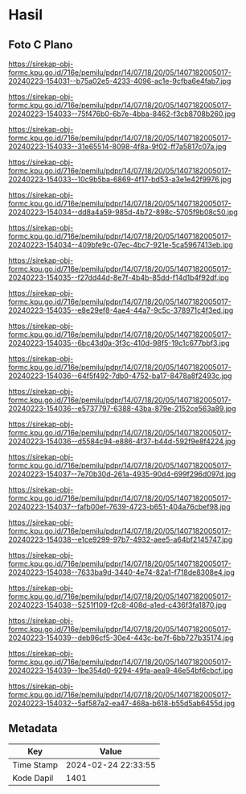 # Hasil

## Foto C Plano

https://sirekap-obj-formc.kpu.go.id/716e/pemilu/pdpr/14/07/18/20/05/1407182005017-20240223-154031--b75a02e5-4233-4096-ac1e-9cfba6e4fab7.jpg

https://sirekap-obj-formc.kpu.go.id/716e/pemilu/pdpr/14/07/18/20/05/1407182005017-20240223-154033--75f476b0-6b7e-4bba-8462-f3cb8708b260.jpg

https://sirekap-obj-formc.kpu.go.id/716e/pemilu/pdpr/14/07/18/20/05/1407182005017-20240223-154033--31e65514-8098-4f8a-9f02-ff7a5817c07a.jpg

https://sirekap-obj-formc.kpu.go.id/716e/pemilu/pdpr/14/07/18/20/05/1407182005017-20240223-154033--10c9b5ba-6869-4f17-bd53-a3e1e42f9976.jpg

https://sirekap-obj-formc.kpu.go.id/716e/pemilu/pdpr/14/07/18/20/05/1407182005017-20240223-154034--dd8a4a59-985d-4b72-898c-5705f9b08c50.jpg

https://sirekap-obj-formc.kpu.go.id/716e/pemilu/pdpr/14/07/18/20/05/1407182005017-20240223-154034--409bfe9c-07ec-4bc7-921e-5ca5967413eb.jpg

https://sirekap-obj-formc.kpu.go.id/716e/pemilu/pdpr/14/07/18/20/05/1407182005017-20240223-154035--f27dd44d-8e7f-4b4b-85dd-f14d1b4f92df.jpg

https://sirekap-obj-formc.kpu.go.id/716e/pemilu/pdpr/14/07/18/20/05/1407182005017-20240223-154035--e8e29ef8-4ae4-44a7-9c5c-378971c4f3ed.jpg

https://sirekap-obj-formc.kpu.go.id/716e/pemilu/pdpr/14/07/18/20/05/1407182005017-20240223-154035--6bc43d0a-3f3c-410d-98f5-19c1c677bbf3.jpg

https://sirekap-obj-formc.kpu.go.id/716e/pemilu/pdpr/14/07/18/20/05/1407182005017-20240223-154036--64f5f492-7db0-4752-ba17-8478a8f2493c.jpg

https://sirekap-obj-formc.kpu.go.id/716e/pemilu/pdpr/14/07/18/20/05/1407182005017-20240223-154036--e5737797-6388-43ba-879e-2152ce563a89.jpg

https://sirekap-obj-formc.kpu.go.id/716e/pemilu/pdpr/14/07/18/20/05/1407182005017-20240223-154036--d5584c94-e886-4f37-b44d-592f9e8f4224.jpg

https://sirekap-obj-formc.kpu.go.id/716e/pemilu/pdpr/14/07/18/20/05/1407182005017-20240223-154037--7e70b30d-261a-4935-90d4-699f296d097d.jpg

https://sirekap-obj-formc.kpu.go.id/716e/pemilu/pdpr/14/07/18/20/05/1407182005017-20240223-154037--fafb00ef-7639-4723-b651-404a76cbef98.jpg

https://sirekap-obj-formc.kpu.go.id/716e/pemilu/pdpr/14/07/18/20/05/1407182005017-20240223-154038--e1ce9299-97b7-4932-aee5-a64bf2145747.jpg

https://sirekap-obj-formc.kpu.go.id/716e/pemilu/pdpr/14/07/18/20/05/1407182005017-20240223-154038--7633ba9d-3440-4e74-82a1-f718de8308e4.jpg

https://sirekap-obj-formc.kpu.go.id/716e/pemilu/pdpr/14/07/18/20/05/1407182005017-20240223-154038--5251f109-f2c8-408d-a1ed-c436f3fa1870.jpg

https://sirekap-obj-formc.kpu.go.id/716e/pemilu/pdpr/14/07/18/20/05/1407182005017-20240223-154039--deb96cf5-30e4-443c-be7f-6bb727b35174.jpg

https://sirekap-obj-formc.kpu.go.id/716e/pemilu/pdpr/14/07/18/20/05/1407182005017-20240223-154039--1be354d0-9294-49fa-aea9-46e54bf6cbcf.jpg

https://sirekap-obj-formc.kpu.go.id/716e/pemilu/pdpr/14/07/18/20/05/1407182005017-20240223-154032--5af587a2-ea47-468a-b618-b55d5ab6455d.jpg


## Metadata

| Key        | Value               |
| ---------- | ------------------- |
| Time Stamp | 2024-02-24 22:33:55 |
| Kode Dapil | 1401                |



